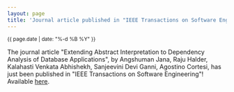 ```yaml
---
layout: page
title: 'Journal article published in "IEEE Transactions on Software Engineering"'
---
```


<small>{{ page.date | date: "%-d %B %Y" }}</small>

The journal article "Extending Abstract Interpretation to Dependency Analysis of Database Applications", by Angshuman Jana, Raju Halder, Kalahasti Venkata Abhishekh, Sanjeevini Devi Ganni, Agostino Cortesi, has just been published in "IEEE Transactions on Software Engineering"! Available [here](https://doi.org/10.1109/TSE.2018.2861707).
